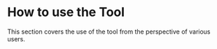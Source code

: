 # How to use the Tool

This section covers the use of the tool from the perspective of various users.
